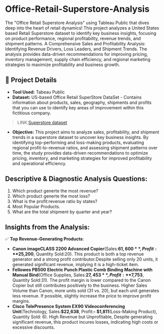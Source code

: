 # Office-Retail-Superstore-Analysis
The "Office Retail Superstore Analysis" using Tableau Public that dives deep into the heart of retail dynamics! This project analyzes a United States based Retail Superstore dataset to identify key business insights, focusing on product performance, regional profitability, revenue trends, and shipment patterns. A Comprehensive Sales and Profitability Analysis: Identifying Revenue Drivers, Loss Leaders, and Shipment Trends. The analysis provides data-driven recommendations for improving pricing, inventory management, supply chain efficiency, and regional marketing strategies to maximize profitability and business growth.

## 📂 Project Details  
- **Tool Used:** Tabeau Public  
- **Dataset:** US-based Office Retail SuperStore DataSet - Contains information about products, sales, geography, shipments and profits that you can use to identify key areas of improvement within this fictitious company.
> LINK:<a href="">Superstore dataset</a>
- **Objective:** This project aims to analyze sales, profitability, and shipment trends in a superstore dataset to uncover key business insights. By identifying top-performing and loss-making products, evaluating regional profit-to-revenue ratios, and assessing shipment patterns over time, the study provides data-driven recommendations to optimize pricing, inventory, and marketing strategies for improved profitability and operational efficiency.

## Descriptive & Diagnostic Analysis Questions:
1) Which product generte the most revenue?
2) Which product generte the most loss?
3) What is the profit:revenue ratio by states?
4) Most Popular Products.
5) What are the total shipment by quarter  and year?

## Insights from the Analysis:
✅ **Top Revenue-Generating Products**: 
- **Canon imageCLASS 2200 Advanced Copier**(Sales:**$61,600**, Profit:**$25,200**, Quantity Sold:20). This product is both a top revenue generator and a strong profit contributor.Despite selling only 20 units, it generated significant revenue, implying it is a high-ticket item.
- **Fellowes PB500 Electric Punch Plastic Comb Binding Machine with Manual Bind**(Office Supplies, Sales:**$27,453**, Profit:**$7,753**, Quantity Sold:31). The profit margin is lower compared to the Canon Copier but still contributes positively to the business. Higher Sales Volume than Canon, more units sold (31 vs. 20), but each unit generates less revenue. If possible, slightly increase the price to improve profit margins.
- **Cisco TelePresence System EX90 Videoconferencing Unit**(Technology, Sales:**$22,638**, Profit:**- $1,811**(Loss-Making Product), Quantity Sold: 6). High Revenue but Unprofitable, Despite generating significant revenue, this product incures losses, indicating high costs or excessive discounts.

